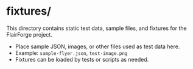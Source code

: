 # __fixtures__/

This directory contains static test data, sample files, and fixtures for the FlairForge project.

- Place sample JSON, images, or other files used as test data here.
- Example: `sample-flyer.json`, `test-image.png`
- Fixtures can be loaded by tests or scripts as needed. 